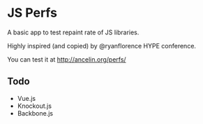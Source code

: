 # JS Perfs

A basic app to test repaint rate of JS libraries.

Highly inspired (and copied) by @ryanflorence HYPE conference.

You can test it at http://ancelin.org/perfs/

## Todo

* Vue.js
* Knockout.js
* Backbone.js